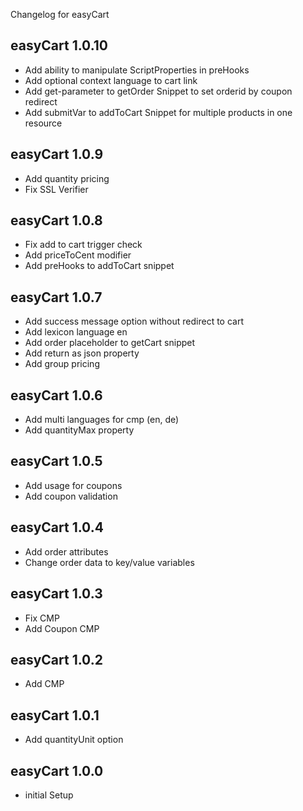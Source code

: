 Changelog for easyCart

easyCart 1.0.10
---------------------------------
+ Add ability to manipulate ScriptProperties in preHooks
+ Add optional context language to cart link
+ Add get-parameter to getOrder Snippet to set orderid by coupon redirect
+ Add submitVar to addToCart Snippet for multiple products in one resource

easyCart 1.0.9
---------------------------------
+ Add quantity pricing
+ Fix SSL Verifier

easyCart 1.0.8
---------------------------------
+ Fix add to cart trigger check
+ Add priceToCent modifier
+ Add preHooks to addToCart snippet

easyCart 1.0.7
---------------------------------
+ Add success message option without redirect to cart
+ Add lexicon language en
+ Add order placeholder to getCart snippet
+ Add return as json property
+ Add group pricing

easyCart 1.0.6
---------------------------------
+ Add multi languages for cmp (en, de)
+ Add quantityMax property

easyCart 1.0.5
---------------------------------
+ Add usage for coupons
+ Add coupon validation

easyCart 1.0.4
---------------------------------
+ Add order attributes
+ Change order data to key/value variables

easyCart 1.0.3
---------------------------------
+ Fix CMP
+ Add Coupon CMP

easyCart 1.0.2
---------------------------------
+ Add CMP

easyCart 1.0.1
---------------------------------
+ Add quantityUnit option

easyCart 1.0.0
---------------------------------
+ initial Setup
